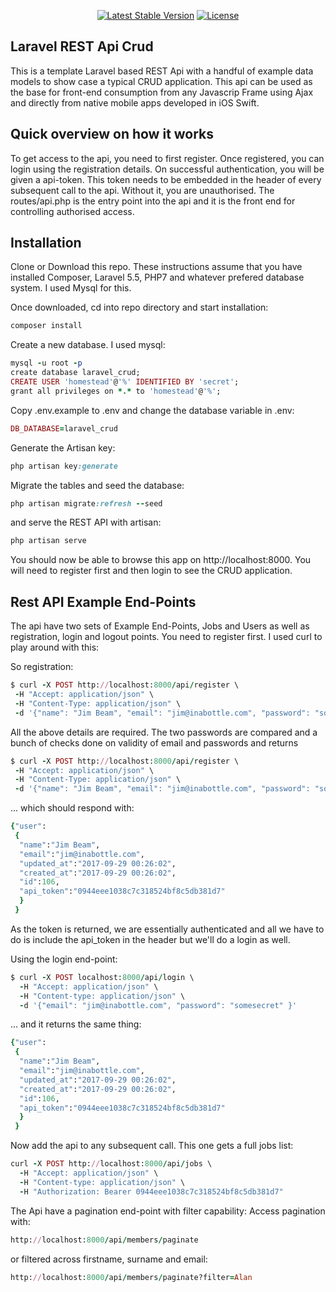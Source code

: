 
<p align="center">
<a href="https://packagist.org/packages/laravel/framework"><img src="https://poser.pugx.org/laravel/framework/v/stable.svg" alt="Latest Stable Version"></a>
<a href="https://packagist.org/packages/laravel/framework"><img src="https://poser.pugx.org/laravel/framework/license.svg" alt="License"></a>
</p>

## Laravel REST Api Crud
This is a template Laravel based REST Api with a handful of example data models to show case a typical CRUD application. This api can be used as the base for front-end consumption from any Javascrip Frame using Ajax and directly from native mobile apps developed in iOS Swift.

## Quick overview on how it works
To get access to the api, you need to first register. Once registered, you can login using the registration details. On successful authentication, you will be given a api-token. This token needs to be embedded in the header of every subsequent call to the api. Without it, you are unauthorised. The routes/api.php is the entry point into the api and it is the front end for controlling authorised access.

## Installation
Clone or Download this repo. These instructions assume that you have installed Composer, Laravel 5.5, PHP7 and whatever prefered database system. I used Mysql for this.

Once downloaded, cd into repo directory and start installation:

````ruby
composer install 
````

Create a new database. I used mysql:
````ruby
mysql -u root -p
create database laravel_crud;
CREATE USER 'homestead'@'%' IDENTIFIED BY 'secret';
grant all privileges on *.* to 'homestead'@'%';
````

Copy .env.example to .env and change the database variable in .env:
````ruby
DB_DATABASE=laravel_crud
````

Generate the Artisan key:
````ruby
php artisan key:generate
````

Migrate the tables and seed the database:
````ruby
php artisan migrate:refresh --seed
````

and serve the REST API with artisan:
````ruby
php artisan serve
````

You should now be able to browse this app on http://localhost:8000. You will need to register first and then login to see the CRUD application.

## Rest API Example End-Points
The api have two sets of Example End-Points, Jobs and Users as well as registration, login and logout points. You need to register first. I used curl to play around with this:

So registration:

````ruby
$ curl -X POST http://localhost:8000/api/register \
 -H "Accept: application/json" \
 -H "Content-Type: application/json" \
 -d '{"name": "Jim Beam", "email": "jim@inabottle.com", "password": "somesecret", "password_confirmation": "somesecret"}'
````

All the above details are required. The two passwords are compared and a bunch of checks done on validity of email and passwords and returns

````ruby
$ curl -X POST http://localhost:8000/api/register \
 -H "Accept: application/json" \
 -H "Content-Type: application/json" \
 -d '{"name": "Jim Beam", "email": "jim@inabottle.com", "password": "somesecret", "password_confirmation": "somesecret"}'
````
... which should respond with:

````ruby
{"user": 
 {
  "name":"Jim Beam",
  "email":"jim@inabottle.com",
  "updated_at":"2017-09-29 00:26:02",
  "created_at":"2017-09-29 00:26:02",
  "id":106,
  "api_token":"0944eee1038c7c318524bf8c5db381d7"
  }
 }
````
As the token is returned, we are essentially authenticated and all we have to do is include the api_token in the header but we'll do a login as well.

Using the login end-point:

````ruby
$ curl -X POST localhost:8000/api/login \
  -H "Accept: application/json" \
  -H "Content-type: application/json" \
  -d '{"email": "jim@inabottle.com", "password": "somesecret" }'
 ````

... and it returns the same thing:

````ruby
{"user": 
 {
  "name":"Jim Beam",
  "email":"jim@inabottle.com",
  "updated_at":"2017-09-29 00:26:02",
  "created_at":"2017-09-29 00:26:02",
  "id":106,
  "api_token":"0944eee1038c7c318524bf8c5db381d7"
  }
 }
````

Now add the api to any subsequent call. This one gets a full jobs list:
````ruby
curl -X POST http://localhost:8000/api/jobs \
  -H "Accept: application/json" \
  -H "Content-type: application/json" \
  -H "Authorization: Bearer 0944eee1038c7c318524bf8c5db381d7" 
````

The Api have a pagination end-point with filter capability: Access pagination with:
````ruby
http://localhost:8000/api/members/paginate
````

or filtered across firstname, surname and email:
````ruby
http://localhost:8000/api/members/paginate?filter=Alan

